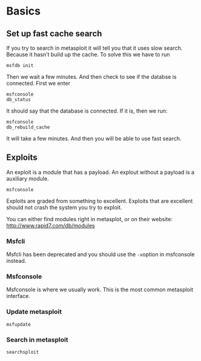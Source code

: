 # Basics



## Set up fast cache search

If you try to search in metasploit it will tell you that it uses slow search. Because it hasn't build up the cache. To solve this we have to run

```
msfdb init
```

Then we wait a few minutes. And then check to see if the databse is connected.
First we enter 
```
msfconsole
db_status
```

It should say that the database is connected. If it is, then we run:

```
msfconsole
db_rebuild_cache
```



It will take a few minutes. And then you will be able to use fast search.

## Exploits

An exploit is a module that has a payload.
An explout without a payload is a auxiliary module.


```
msfconsole
```

Exploits are graded from something to excellent. Exploits that are excellent should not crash the system you try to exploit.


You can either find modules right in metasplot, or on their website: http://www.rapid7.com/db/modules

### Msfcli
Msfcli has been deprecated and you should use the `-x`option in msfconsole instead.


### Msfconsole

Msfconsole is where we usually work. This is the most common metasploit interface.

### Update metasploit

```
msfupdate
```

### Search in metasploit

```
searchsploit
```

## 